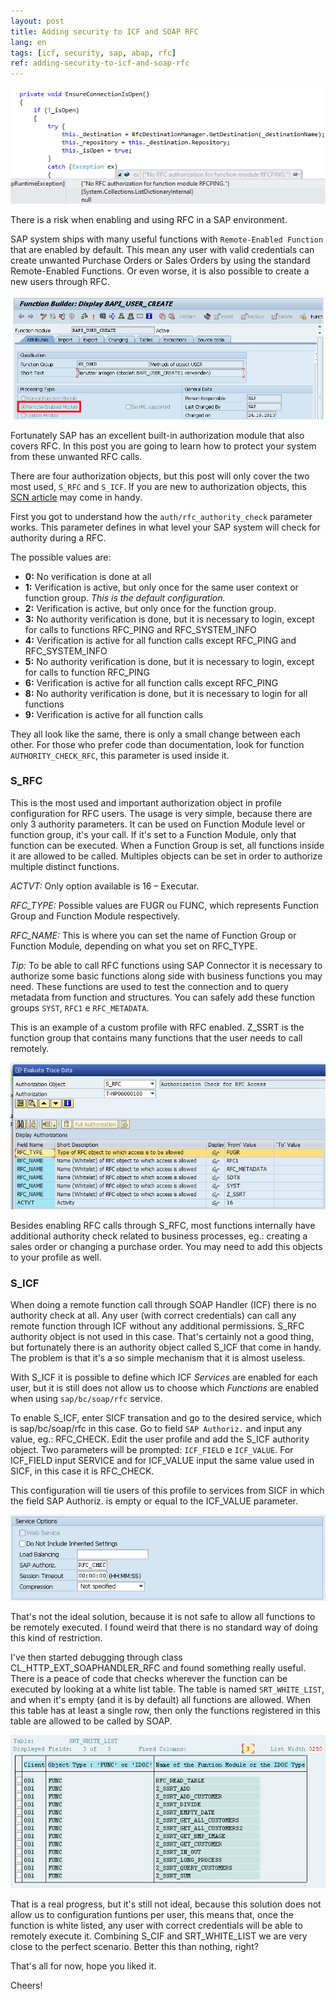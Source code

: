 ```yaml
---
layout: post
title: Adding security to ICF and SOAP RFC
lang: en
tags: [icf, security, sap, abap, rfc]
ref: adding-security-to-icf-and-soap-rfc
---
```


![](/public/images/no_auth_rfcping.png)

There is a risk when enabling and using RFC in a SAP environment.

SAP system ships with many useful functions with `Remote-Enabled Function` that are enabled by default. This mean any user with valid credentials can create unwanted Purchase Orders or Sales Orders by using the standard Remote-Enabled Functions. Or even worse, it is also possible to create a new users through RFC.

![](/public/images/bapi_create_user.png)

Fortunately SAP has an excellent built-in authorization module that also covers RFC. In this post you are going to learn how to protect your system from these unwanted RFC calls.

There are four authorization objects, but this post will only cover the two most used, `S_RFC` and `S_ICF`.
If you are new to authorization objects, this [SCN article](http://scn.sap.com/docs/DOC-17023) may come in handy.

First you got to understand how the `auth/rfc_authority_check` parameter works. This parameter defines in what level your SAP system will check for authority during a RFC.

The possible values are:

- **0:** No verification is done at all
- **1:** Verification is active, but only once for the same user context or function group. *This is the default configuration.*
- **2:** Verification is active, but only once for the function group.
- **3:** No authority verification is done, but it is necessary to login, except for calls to functions RFC_PING and RFC_SYSTEM_INFO
- **4:** Verification is active for all function calls except RFC_PING and RFC_SYSTEM_INFO
- **5:** No authority verification is done, but it is necessary to login, except for calls to function RFC_PING
- **6:** Verification is active for all function calls except RFC_PING
- **8:** No authority verification is done, but it is necessary to login for all functions
- **9:** Verification is active for all function calls

They all look like the same, there is only a small change between each other. For those who prefer code than documentation, look for function `AUTHORITY_CHECK_RFC`, this parameter is used inside it.

### S_RFC

This is the most used and important authorization object in profile configuration for RFC users. The usage is very simple, because there are only 3 authority parameters. It can be used on Function Module level or function group, it's your call. If it's set to a Function Module, only that function can be executed. When a Function Group is set, all functions inside it are allowed to be called. Multiples objects can be set in order to authorize multiple distinct functions.

*ACTVT:* Only option available is 16 – Executar.

*RFC_TYPE:* Possible values are FUGR ou FUNC, which represents Function Group and Function Module respectively.

*RFC_NAME:* This is where you can set the name of Function Group or Function Module, depending on what you set on RFC_TYPE.

*Tip:* To be able to call RFC functions using SAP Connector it is necessary to authorize some basic functions along side with business functions you may need. These functions are used to test the connection and to query metadata from function and structures. You can safely add these function groups `SYST`, `RFC1` e `RFC_METADATA`.

This is an example of a custom profile with RFC enabled. Z_SSRT is the function group that contains many functions that the user needs to call remotely.

![](/public/images/S_RFC.png)

Besides enabling RFC calls through S_RFC, most functions internally have additional authority check related to business processes, eg.: creating a sales order or changing a purchase order. You may need to add this objects to your profile as well.

### S_ICF

When doing a remote function call through SOAP Handler (ICF) there is no authority check at all. Any user (with correct credentials) can call any remote function through ICF without any additional permissions. S_RFC authority object is not used in this case. That's certainly not a good thing, but fortunately there is an authority object called S_ICF that come in handy. The problem is that it's a so simple mechanism that it is almost useless.

With S_ICF it is possible to define which ICF *Services* are enabled for each user, but it is still does not allow us to choose which *Functions* are enabled when using `sap/bc/soap/rfc` service.

To enable S_ICF, enter SICF transation and go to the desired service, which is sap/bc/soap/rfc in this case. Go to field `SAP Authoriz.` and input any value, eg.: RFC_CHECK. Edit the user profile and add the S_ICF authority object. Two parameters will be prompted: `ICF_FIELD` e `ICF_VALUE`. For ICF_FIELD input SERVICE and for ICF_VALUE input the same value used in SICF, in this case it is RFC_CHECK.

This configuration will tie users of this profile to services from SICF in which the field SAP Authoriz. is empty or equal to the ICF_VALUE parameter.

![](/public/images/sap_authoriz.png)

That's not the ideal solution, because it is not safe to allow all functions to be remotely executed. I found weird that there is no standard way of doing this kind of restriction.

I've then started debugging through class CL_HTTP_EXT_SOAPHANDLER_RFC and found something really useful.
There is a peace of code that checks wherever the function can be executed by looking at a white list table. The table is named `SRT_WHITE_LIST`, and when it's empty (and it is by default) all functions are allowed. When this table has at least a single row, then only the functions registered in this table are allowed to be called by SOAP.

![](/public/images/SRT_WHITE_LIST.png)

That is a real progress, but it's still not ideal, because this solution does not allow us to configuration funtions per user, this means that, once the function is white listed, any user with correct credentials will be able to remotely execute it. Combining S_CIF and SRT_WHITE_LIST we are very close to the perfect scenario. Better this than nothing, right?

That's all for now, hope you liked it.

Cheers!
